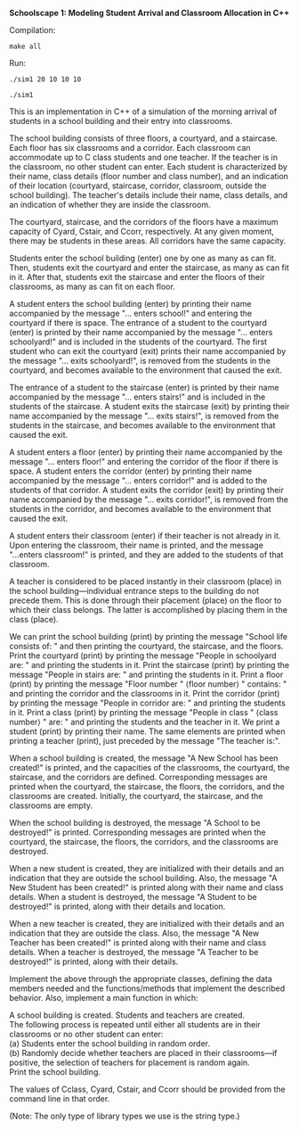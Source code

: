 **Schoolscape 1: Modeling Student Arrival and Classroom Allocation in C++**


Compilation:

    make all

Run: 

    ./sim1 20 10 10 10

    ./sim1

This is an implementation in C++ of a simulation of the morning arrival of students in a school building and their entry into classrooms.

The school building consists of three floors, a courtyard, and a staircase. Each floor has six classrooms and a corridor. Each classroom can accommodate up to C class students and one teacher. If the teacher is in the classroom, no other student can enter. Each student is characterized by their name, class details (floor number and class number), and an indication of their location (courtyard, staircase, corridor, classroom, outside the school building). The teacher's details include their name, class details, and an indication of whether they are inside the classroom.

The courtyard, staircase, and the corridors of the floors have a maximum capacity of Cyard, Cstair, and Ccorr, respectively. At any given moment, there may be students in these areas. All corridors have the same capacity.

Students enter the school building (enter) one by one as many as can fit. Then, students exit the courtyard and enter the staircase, as many as can fit in it. After that, students exit the staircase and enter the floors of their classrooms, as many as can fit on each floor.

A student enters the school building (enter) by printing their name accompanied by the message "... enters school!" and entering the courtyard if there is space. The entrance of a student to the courtyard (enter) is printed by their name accompanied by the message "... enters schoolyard!" and is included in the students of the courtyard. The first student who can exit the courtyard (exit) prints their name accompanied by the message "... exits schoolyard!", is removed from the students in the courtyard, and becomes available to the environment that caused the exit.

The entrance of a student to the staircase (enter) is printed by their name accompanied by the message "... enters stairs!" and is included in the students of the staircase. A student exits the staircase (exit) by printing their name accompanied by the message "... exits stairs!", is removed from the students in the staircase, and becomes available to the environment that caused the exit.

A student enters a floor (enter) by printing their name accompanied by the message "... enters floor!" and entering the corridor of the floor if there is space. A student enters the corridor (enter) by printing their name accompanied by the message "... enters corridor!" and is added to the students of that corridor. A student exits the corridor (exit) by printing their name accompanied by the message "... exits corridor!", is removed from the students in the corridor, and becomes available to the environment that caused the exit.

A student enters their classroom (enter) if their teacher is not already in it. Upon entering the classroom, their name is printed, and the message "...enters classroom!" is printed, and they are added to the students of that classroom.

A teacher is considered to be placed instantly in their classroom (place) in the school building—individual entrance steps to the building do not precede them. This is done through their placement (place) on the floor to which their class belongs. The latter is accomplished by placing them in the class (place).

We can print the school building (print) by printing the message "School life consists of: " and then printing the courtyard, the staircase, and the floors. Print the courtyard (print) by printing the message "People in schoolyard are: " and printing the students in it. Print the staircase (print) by printing the message "People in stairs are: " and printing the students in it. Print a floor (print) by printing the message "Floor number " ⟨floor number⟩ " contains: " and printing the corridor and the classrooms in it. Print the corridor (print) by printing the message "People in corridor are: " and printing the students in it. Print a class (print) by printing the message "People in class " ⟨class number⟩ " are: " and printing the students and the teacher in it. We print a student (print) by printing their name. The same elements are printed when printing a teacher (print), just preceded by the message "The teacher is:".

When a school building is created, the message "A New School has been created!" is printed, and the capacities of the classrooms, the courtyard, the staircase, and the corridors are defined. Corresponding messages are printed when the courtyard, the staircase, the floors, the corridors, and the classrooms are created. Initially, the courtyard, the staircase, and the classrooms are empty.

When the school building is destroyed, the message "A School to be destroyed!" is printed. Corresponding messages are printed when the courtyard, the staircase, the floors, the corridors, and the classrooms are destroyed.

When a new student is created, they are initialized with their details and an indication that they are outside the school building. Also, the message "A New Student has been created!" is printed along with their name and class details. When a student is destroyed, the message "A Student to be destroyed!" is printed, along with their details and location.

When a new teacher is created, they are initialized with their details and an indication that they are outside the class. Also, the message "A New Teacher has been created!" is printed along with their name and class details. When a teacher is destroyed, the message "A Teacher to be destroyed!" is printed, along with their details.

Implement the above through the appropriate classes, defining the data members needed and the functions/methods that implement the described behavior. Also, implement a main function in which:

  A school building is created.
  Students and teachers are created. \
  The following process is repeated until either all students are in their classrooms or no other student can enter: \
  (a) Students enter the school building in random order. \
  (b) Randomly decide whether teachers are placed in their classrooms—if positive, the selection of teachers for placement is random again. \
  Print the school building.

The values of Cclass, Cyard, Cstair, and Ccorr should be provided from the command line in that order.

(Note: The only type of library types we use is the string type.)
